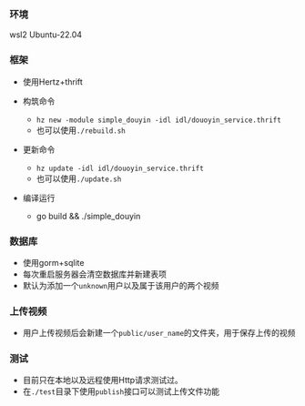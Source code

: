 ### 环境
wsl2 Ubuntu-22.04

### 框架
* 使用Hertz+thrift
* 构筑命令
    * `hz new -module simple_douyin -idl idl/douoyin_service.thrift`
    * 也可以使用`./rebuild.sh`
* 更新命令
    * `hz update -idl idl/douoyin_service.thrift`
    * 也可以使用`./update.sh`

* 编译运行
    * go build && ./simple_douyin

### 数据库
* 使用gorm+sqlite
* 每次重启服务器会清空数据库并新建表项
* 默认为添加一个`unknown`用户以及属于该用户的两个视频

### 上传视频
* 用户上传视频后会新建一个`public/user_name`的文件夹，用于保存上传的视频

### 测试
* 目前只在本地以及远程使用Http请求测试过。
* 在`./test`目录下使用`publish`接口可以测试上传文件功能